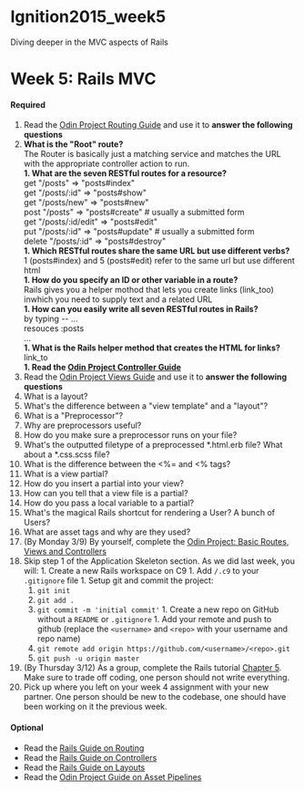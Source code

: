 # Ignition2015_week5
Diving deeper in the MVC aspects of Rails

# Week 5: Rails MVC

#### Required 
1. Read the [Odin Project Routing Guide](http://www.theodinproject.com/ruby-on-rails/routing) and use it to <strong>answer the following questions</strong>  
  1. **What is the "Root" route?**    
   The Router is basically just a matching service and matches the URL with the appropriate controller action to run.   
  **1. What are the seven RESTful routes for a resource?**    
  get "/posts" => "posts#index"  
  get "/posts/:id" => "posts#show"  
  get "/posts/new" => "posts#new"  
  post "/posts" => "posts#create"  # usually a submitted form  
  get "/posts/:id/edit" => "posts#edit"  
  put "/posts/:id" => "posts#update" # usually a submitted form  
  delete "/posts/:id" => "posts#destroy"    
  **1. Which RESTful routes share the same URL but use different verbs?**  
 1 (posts#index) and 5 (posts#edit) refer to the same url but use different html  
  **1. How do you specify an ID or other variable in a route?**    
 Rails gives you a helper mothod that lets you create links (link_too) inwhich you need to supply text and a related URL  
  **1. How can you easily write all seven RESTful routes in Rails?**  
by typing  -- 
...  
resouces :posts  
...    
  **1. What is the Rails helper method that creates the HTML for links?**  
link_to  
**1. Read the [Odin Project Controller Guide](http://www.theodinproject.com/ruby-on-rails/controllers)**  
1. Read the [Odin Project Views Guide](http://www.theodinproject.com/ruby-on-rails/views) and use it to <strong>answer the following questions</strong>
  1. What is a layout?
  1. What's the difference between a "view template" and a "layout"?
  1. What is a "Preprocessor"?
  1. Why are preprocessors useful?
  1. How do you make sure a preprocessor runs on your file?
  1. What's the outputted filetype of a preprocessed *.html.erb file? What about a *.css.scss file?
  1. What is the difference between the <%= and <% tags?
  1. What is a view partial?
  1. How do you insert a partial into your view?
  1. How can you tell that a view file is a partial?
  1. How do you pass a local variable to a partial?
  1. What's the magical Rails shortcut for rendering a User? A bunch of Users?
  1. What are asset tags and why are they used?
1. (By Monday 3/9) By yourself, complete the [Odin Project: Basic Routes, Views and Controllers](http://www.theodinproject.com/ruby-on-rails/basic-routes-views-and-controllers)
  1. Skip step 1 of the Application Skeleton section.  As we did last week, you will:
    1. Create a new Rails workspace on C9
    1. Add `/.c9` to your `.gitignore` file
    1. Setup git and commit the project:
      1. `git init`
      2. `git add .`
      3. `git commit -m 'initial commit'`
    1. Create a new repo on GitHub without a `README` or `.gitignore`
    1. Add your remote and push to github (replace the `<username>` and `<repo>` with your username and repo name)
      1. `git remote add origin https://github.com/<username>/<repo>.git`
      2. `git push -u origin master`
1. (By Thursday 3/12) As a group, complete the Rails tutorial [Chapter 5](https://www.railstutorial.org/book/filling_in_the_layout#top). Make sure to trade off coding, one person should not write everything.  
  1. Pick up where you left on your week 4 assignment with your new partner.  One person should be new to the codebase, one should have been working on it the previous week.

#### Optional
- Read the [Rails Guide on Routing](http://guides.rubyonrails.org/routing.html)
- Read the [Rails Guide on Controllers](http://guides.rubyonrails.org/action_controller_overview.html)
- Read the [Rails Guide on Layouts](http://guides.rubyonrails.org/layouts_and_rendering.html)
- Read the [Odin Project Guide on Asset Pipelines](http://www.theodinproject.com/ruby-on-rails/the-asset-pipeline)
